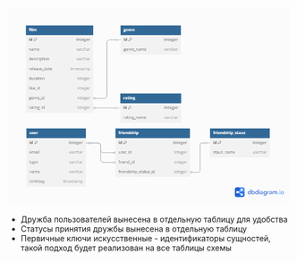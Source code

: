 ![Схема проекта java-filmorate](https://github.com/MGR30/filmorate-db/raw/main/image/filmorate-db.png)
- Дружба пользователей вынесена в отдельную таблицу для удобства
- Статусы принятия дружбы вынесена в отдельную таблицу
- Первичные ключи искусственные - идентификаторы сущностей, такой подход будет реализован на все таблицы схемы